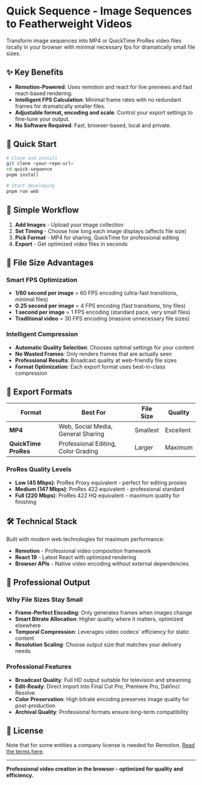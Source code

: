 # Quick Sequence - Image Sequences to Featherweight Videos

Transform image sequences into MP4 or QuickTime ProRes video files locally in your browser with minimal necessary fps for dramatically small file sizes.

## ✨ Key Benefits

- **Remotion-Powered**: Uses remotion and react for live previews and fast react-based rendering.
- **Intelligent FPS Calculation**: Minimal frame rates with no redundant frames for dramatically smaller files.
- **Adjustable format, encoding and scale**: Control your export settings to fine-tune your output.
- **No Software Required**: Fast, browser-based, local and private.

## 🚀 Quick Start

```bash
# Clone and install
git clone <your-repo-url>
cd quick-sequence
pnpm install

# Start developing
pnpm run web
```

## 📖 Simple Workflow

1. **Add Images** - Upload your image collection
2. **Set Timing** - Choose how long each image displays (affects file size)
3. **Pick Format** - MP4 for sharing, QuickTime for professional editing
4. **Export** - Get optimized video files in seconds

## 🎯 File Size Advantages

### **Smart FPS Optimization**

- **1/60 second per image** = 60 FPS encoding (ultra-fast transitions, minimal files)
- **0.25 second per image** = 4 FPS encoding (fast transitions, tiny files)
- **1 second per image** = 1 FPS encoding (standard pace, very small files)
- **Traditional video** = 30 FPS encoding (massive unnecessary file sizes)

### **Intelligent Compression**

- **Automatic Quality Selection**: Chooses optimal settings for your content
- **No Wasted Frames**: Only renders frames that are actually seen
- **Professional Results**: Broadcast quality at web-friendly file sizes
- **Format Optimization**: Each export format uses best-in-class compression

## 🎥 Export Formats

| Format               | Best For                            | File Size | Quality   |
| -------------------- | ----------------------------------- | --------- | --------- |
| **MP4**              | Web, Social Media, General Sharing  | Smallest  | Excellent |
| **QuickTime ProRes** | Professional Editing, Color Grading | Larger    | Maximum   |

### **ProRes Quality Levels**

- **Low (45 Mbps)**: ProRes Proxy equivalent - perfect for editing proxies
- **Medium (147 Mbps)**: ProRes 422 equivalent - professional standard
- **Full (220 Mbps)**: ProRes 422 HQ equivalent - maximum quality for finishing

## 🛠 Technical Stack

Built with modern web technologies for maximum performance:

- **Remotion** - Professional video composition framework
- **React 19** - Latest React with optimized rendering
- **Browser APIs** - Native video encoding without external dependencies

## 🎨 Professional Output

### **Why File Sizes Stay Small**

- **Frame-Perfect Encoding**: Only generates frames when images change
- **Smart Bitrate Allocation**: Higher quality where it matters, optimized elsewhere
- **Temporal Compression**: Leverages video codecs' efficiency for static content
- **Resolution Scaling**: Choose output size that matches your delivery needs

### **Professional Features**

- **Broadcast Quality**: Full HD output suitable for television and streaming
- **Edit-Ready**: Direct import into Final Cut Pro, Premiere Pro, DaVinci Resolve
- **Color Preservation**: High bitrate encoding preserves image quality for post-production
- **Archival Quality**: Professional formats ensure long-term compatibility

## 📄 License

Note that for some entities a company license is needed for Remotion. [Read the terms here](https://github.com/remotion-dev/remotion/blob/main/LICENSE.md).

---

**Professional video creation in the browser - optimized for quality and efficiency.**
